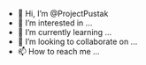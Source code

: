 - 👋 Hi, I’m @ProjectPustak
- 👀 I’m interested in ...
- 🌱 I’m currently learning ...
- 💞️ I’m looking to collaborate on ...
- 📫 How to reach me ...

<!---
ProjectPustak/ProjectPustak is a ✨ special ✨ repository because its `README.md` (this file) appears on your GitHub profile.
You can click the Preview link to take a look at your changes.
--->
